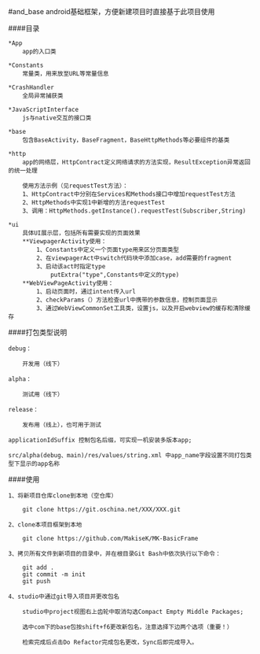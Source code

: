 #and_base
    android基础框架，方便新建项目时直接基于此项目使用

####目录

    *App
        app的入口类

    *Constants
        常量类，用来放至URL等常量信息

    *CrashHandler
        全局异常捕获类

    *JavaScriptInterface
        js与native交互的接口类

    *base
        包含BaseActivity，BaseFragment，BaseHttpMethods等必要组件的基类

    *http
        app的网络层，HttpContract定义网络请求的方法实现，ResultException异常返回的统一处理

        使用方法示例（见requestTest方法）：
        1、HttpContract中分别在Services和Methods接口中增加requestTest方法
        2、HttpMethods中实现1中新增的方法requestTest
        3、调用：HttpMethods.getInstance().requestTest(Subscriber,String)

    *ui
        具体UI展示层，包括所有需要实现的页面效果
		**ViewpagerActivity使用：
			1、Constants中定义一个页面type用来区分页面类型
			2、在viewpagerAct中switch代码块中添加case，add需要的fragment
			3、启动该act时指定type
				putExtra("type",Constants中定义的type)
		**WebViewPageActivity使用：
			1、启动页面时，通过intent传入url
			2、checkParams（）方法检查url中携带的参数信息，控制页面显示
			3、通过WebViewCommonSet工具类，设置js，以及开启webview的缓存和清除缓存

####打包类型说明

    debug：

        开发用（线下）

    alpha：

        测试用（线下）

    release：

        发布用（线上），也可用于测试

    applicationIdSuffix 控制包名后缀，可实现一机安装多版本app;

    src/alpha(debug、main)/res/values/string.xml 中app_name字段设置不同打包类型下显示的app名称

####使用

    1、将新项目仓库clone到本地（空仓库）

        git clone https://git.oschina.net/XXX/XXX.git

    2、clone本项目框架到本地

        git clone https://github.com/MakiseK/MK-BasicFrame

	3、拷贝所有文件到新项目的目录中，并在根目录Git Bash中依次执行以下命令：

	    git add .
	    git commit -m init
	    git push

    4、studio中通过git导入项目并更改包名

        studio中project视图右上齿轮中取消勾选Compact Empty Middle Packages;

        选中com下的base包按shift+f6更改新包名，注意选择下边两个选项（重要！）

        检索完成后点击Do Refactor完成包名更改，Sync后即完成导入。
